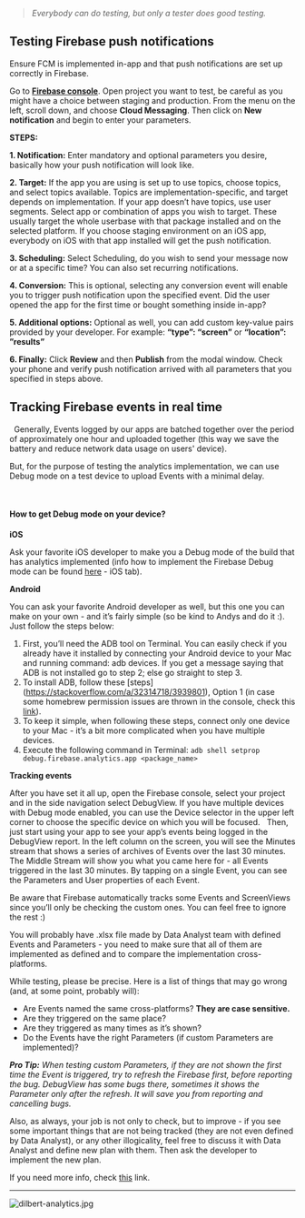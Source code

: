 > *Everybody can do testing, but only a tester does good testing.*

## Testing Firebase push notifications

Ensure FCM is implemented in-app and that push notifications are set up correctly in Firebase.

Go to **[Firebase console](https://console.firebase.google.com/)**. Open project you want to test, be careful as you might have a choice between staging and production.
From the menu on the left, scroll down, and choose **Cloud Messaging**. Then click on **New notification** and begin to enter your parameters.

**STEPS:**

**1. Notification:** Enter mandatory and optional parameters you desire, basically how your push notification will look like.

**2. Target:** If the app you are using is set up to use topics, choose topics, and select topics available. Topics are implementation-specific, and target depends on implementation. If your app doesn’t have topics, use user segments. Select app or combination of apps you wish to target. These usually target the whole userbase with that package installed and on the selected platform. If you choose staging environment on an iOS app, everybody on iOS with that app installed will get the push notification.

**3. Scheduling:** Select Scheduling, do you wish to send your message now or at a specific time? You can also set recurring notifications.

**4. Conversion:** This is optional, selecting any conversion event will enable you to trigger push notification upon the specified event. Did the user opened the app for the first time or bought something inside in-app?

**5. Additional options:** Optional as well, you can add custom key-value pairs provided by your developer. For example: **“type”: “screen”** or **“location”: ”results”**

**6. Finally:** Click **Review** and then **Publish** from the modal window. Check your phone and verify push notification arrived with all parameters that you specified in steps above.


## Tracking Firebase events in real time

 
Generally, Events logged by our apps are batched together over the period of approximately one hour and uploaded together (this way we save the battery and reduce network data usage on users' device).

But, for the purpose of testing the analytics implementation, we can use Debug mode on a test device to upload Events with a minimal delay.

 
#### How to get Debug mode on your device?

**iOS**

Ask your favorite iOS developer to make you a Debug mode of the build that has analytics implemented (info how to implement the Firebase Debug mode can be found [here](https://firebase.google.com/docs/analytics/debugview) - iOS tab).
 

**Android**

You can ask your favorite Android developer as well, but this one you can make on your own - and it’s fairly simple (so be kind to Andys and do it :). Just follow the steps below:

1. First, you’ll need the ADB tool on Terminal. You can easily check if you already have it installed by connecting your Android device to your Mac and running command: adb devices. If you get a message saying that ADB is not installed go to step 2; else go straight to step 3.
2. To install ADB, follow these [steps] (https://stackoverflow.com/a/32314718/3939801), Option 1 (in case some homebrew permission issues are thrown in the console, check this [link](https://gist.github.com/irazasyed/7732946)).
3. To keep it simple, when following these steps, connect only one device to your Mac - it’s a bit more complicated when you have multiple devices.
4. Execute the following command in Terminal:
`adb shell setprop debug.firebase.analytics.app <package_name> `

**Tracking events**

After you have set it all up, open the Firebase console, select your project and in the side navigation select DebugView. If you have multiple devices with Debug mode enabled, you can use the Device selector in the upper left corner to choose the specific device on which you will be focused.
 
Then, just start using your app to see your app’s events being logged in the DebugView report. In the left column on the screen, you will see the Minutes stream that shows a series of archives of Events over the last 30 minutes. The Middle Stream will show you what you came here for - all Events triggered in the last 30 minutes. By tapping on a single Event, you can see the Parameters and User properties of each Event.

Be aware that Firebase automatically tracks some Events and ScreenViews since you’ll only be checking the custom ones. You can feel free to ignore the rest :)

You will probably have .xlsx file made by Data Analyst team with defined Events and Parameters - you need to make sure that all of them are implemented as defined and to compare the implementation cross-platforms.

While testing, please be precise. Here is a list of things that may go wrong (and, at some point, probably will):

- Are Events named the same cross-platforms? **They are case sensitive.**
- Are they triggered on the same place?
- Are they triggered as many times as it’s shown?
- Do the Events have the right Parameters (if custom Parameters are implemented)?

***Pro Tip:*** *When testing custom Parameters, if they are not shown the first time the Event is triggered, try to refresh the Firebase first, before reporting the bug. DebugView has some bugs there, sometimes it shows the Parameter only after the refresh. It will save you from reporting and cancelling bugs.*

Also, as always, your job is not only to check, but to improve - if you see some important things that are not being tracked (they are not even defined by Data Analyst), or any other illogicality, feel free to discuss it with Data Analyst and define new plan with them. Then ask the developer to implement the new plan.

If you need more info, check [this](https://firebase.google.com/docs/analytics/debugview) link.

---
![dilbert-analytics.jpg](/img/dilbert-analytics.jpg)


